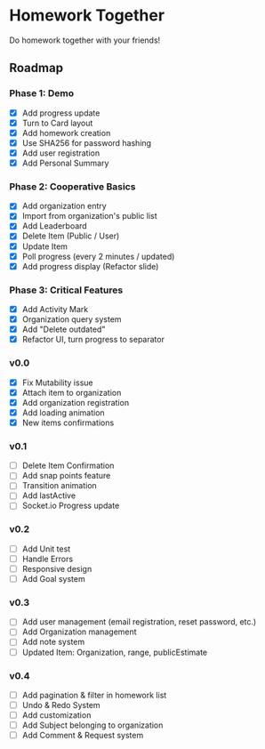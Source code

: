 # Homework Together

Do homework together with your friends!

## Roadmap

### Phase 1: Demo

- [x] Add progress update
- [x] Turn to Card layout
- [x] Add homework creation
- [x] Use SHA256 for password hashing
- [x] Add user registration
- [x] Add Personal Summary

### Phase 2: Cooperative Basics

- [x] Add organization entry
- [x] Import from organization's public list
- [x] Add Leaderboard
- [x] Delete Item (Public / User)
- [x] Update Item
- [x] Poll progress (every 2 minutes / updated)
- [x] Add progress display (Refactor slide)

### Phase 3: Critical Features

- [x] Add Activity Mark
- [x] Organization query system
- [x] Add "Delete outdated"
- [x] Refactor UI, turn progress to separator

### v0.0

- [x] Fix Mutability issue
- [x] Attach item to organization
- [x] Add organization registration
- [x] Add loading animation
- [x] New items confirmations

### v0.1

- [ ] Delete Item Confirmation
- [ ] Add snap points feature
- [ ] Transition animation
- [ ] Add lastActive
- [ ] Socket.io Progress update

### v0.2

- [ ] Add Unit test
- [ ] Handle Errors
- [ ] Responsive design
- [ ] Add Goal system

### v0.3

- [ ] Add user management (email registration, reset password, etc.)
- [ ] Add Organization management
- [ ] Add note system
- [ ] Updated Item: Organization, range, publicEstimate

### v0.4

- [ ] Add pagination & filter in homework list
- [ ] Undo & Redo System
- [ ] Add customization
- [ ] Add Subject belonging to organization
- [ ] Add Comment & Request system
